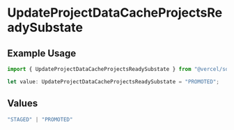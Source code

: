 # UpdateProjectDataCacheProjectsReadySubstate

## Example Usage

```typescript
import { UpdateProjectDataCacheProjectsReadySubstate } from "@vercel/sdk/models/operations";

let value: UpdateProjectDataCacheProjectsReadySubstate = "PROMOTED";
```

## Values

```typescript
"STAGED" | "PROMOTED"
```